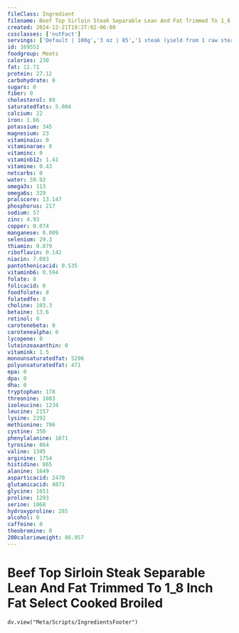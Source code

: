 ```yaml
---
fileClass: Ingredient
filename: Beef Top Sirloin Steak Separable Lean And Fat Trimmed To 1_8 Inch Fat Select Cooked Broiled
created: 2024-12-21T19:27:02-06:00
cssclasses: ['nutFact']
servings: ['Default | 100g','3 oz | 85','1 steak (yield from 1 raw steak weighing 624g) | 485']
id: 169552
foodgroup: Meats
calories: 230
fat: 12.71
protein: 27.12
carbohydrate: 0
sugars: 0
fiber: 0
cholesterol: 89
saturatedfats: 5.004
calcium: 22
iron: 1.66
potassium: 345
magnesium: 23
vitaminaiu: 0
vitaminarae: 0
vitaminc: 0
vitaminb12: 1.41
vitamine: 0.43
netcarbs: 0
water: 59.92
omega3s: 113
omega6s: 329
pralscore: 13.147
phosphorus: 217
sodium: 57
zinc: 4.93
copper: 0.074
manganese: 0.009
selenium: 29.3
thiamin: 0.079
riboflavin: 0.142
niacin: 7.083
pantothenicacid: 0.535
vitaminb6: 0.594
folate: 8
folicacid: 0
foodfolate: 8
folatedfe: 8
choline: 103.3
betaine: 13.6
retinol: 0
carotenebeta: 0
carotenealpha: 0
lycopene: 0
luteinzeaxanthin: 0
vitamink: 1.5
monounsaturatedfat: 5296
polyunsaturatedfat: 471
epa: 0
dpa: 0
dha: 0
tryptophan: 178
threonine: 1083
isoleucine: 1234
leucine: 2157
lysine: 2292
methionine: 706
cystine: 350
phenylalanine: 1071
tyrosine: 864
valine: 1345
arginine: 1754
histidine: 865
alanine: 1649
asparticacid: 2470
glutamicacid: 4071
glycine: 1651
proline: 1293
serine: 1068
hydroxyproline: 285
alcohol: 0
caffeine: 0
theobromine: 0
200calorieweight: 86.957
---
```


# Beef Top Sirloin Steak Separable Lean And Fat Trimmed To 1_8 Inch Fat Select Cooked Broiled

```dataviewjs
dv.view("Meta/Scripts/IngredientsFooter")
```